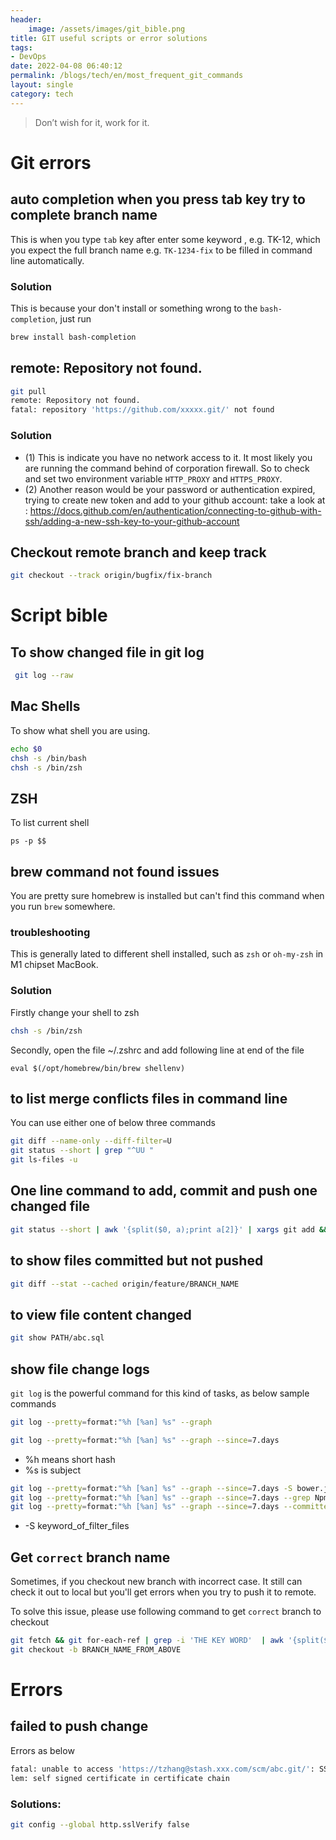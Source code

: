 ```yaml
---
header:
    image: /assets/images/git_bible.png
title: GIT useful scripts or error solutions
tags:
- DevOps
date: 2022-04-08 06:40:12
permalink: /blogs/tech/en/most_frequent_git_commands
layout: single
category: tech
---
```

> Don’t wish for it, work for it.


# Git errors

## auto completion when you press tab key try to complete branch name

This is when you type `tab` key after enter some keyword , e.g. TK-12, which you expect the full branch name e.g. `TK-1234-fix` to be filled in command line automatically.

### Solution
This is because your don't install or something wrong to the `bash-completion`, just run 
```bash
brew install bash-completion
```

## remote: Repository not found.
```bash
git pull
remote: Repository not found.
fatal: repository 'https://github.com/xxxxx.git/' not found
```
### Solution
 - (1) This is indicate you have no network access to it. It most likely you are running the command behind of corporation firewall. So to check and set two environment variable `HTTP_PROXY` and `HTTPS_PROXY`.
 - (2) Another reason would be your password or authentication expired, trying to create new token and add to your github account: take a look at : https://docs.github.com/en/authentication/connecting-to-github-with-ssh/adding-a-new-ssh-key-to-your-github-account

## Checkout remote branch and keep track 
```bash
git checkout --track origin/bugfix/fix-branch
```


# Script bible

## To show changed file in git log
```bash
 git log --raw 
```

## Mac Shells
To show what shell you are using. 
```bash
echo $0
chsh -s /bin/bash
chsh -s /bin/zsh
```

## ZSH
To list current shell
```
ps -p $$
```

## brew command not found issues
You are pretty sure homebrew is installed but can't find this command when you run `brew` somewhere.

### troubleshooting
This is generally lated to different shell installed, such as `zsh` or `oh-my-zsh` in M1 chipset MacBook. 

### Solution
Firstly change your shell to zsh 

```bash
chsh -s /bin/zsh
```

Secondly, open the file ~/.zshrc and add following line at end of the file 
```
eval $(/opt/homebrew/bin/brew shellenv)
```

## to list merge conflicts files in command line
You can use either one of below three commands
```bash
git diff --name-only --diff-filter=U
git status --short | grep "^UU "
git ls-files -u
```

## One line command to add, commit and push one changed file
```bash
git status --short | awk '{split($0, a);print a[2]}' | xargs git add && git commit -m 'commit changes' && git push origin BRANCH_NAME
```

## to show files committed but not pushed
```bash
git diff --stat --cached origin/feature/BRANCH_NAME
```

## to view file content changed
```bash
git show PATH/abc.sql
```

## show file change logs

`git log` is the powerful command for this kind of tasks, as below sample commands
```bash
git log --pretty=format:"%h [%an] %s" --graph

git log --pretty=format:"%h [%an] %s" --graph --since=7.days
```
* %h means short hash
* %s is subject

```bash
git log --pretty=format:"%h [%an] %s" --graph --since=7.days -S bower.json 
git log --pretty=format:"%h [%an] %s" --graph --since=7.days --grep Npm
git log --pretty=format:"%h [%an] %s" --graph --since=7.days --committer todd
```
* -S keyword_of_filter_files

## Get `correct` branch name

Sometimes, if you checkout new branch with incorrect case. It still can check it out to local but you'll get errors when you try to push it to remote.

To solve this issue, please use following command to get `correct` branch to checkout
```bash
git fetch && git for-each-ref | grep -i 'THE KEY WORD'  | awk '{split($0,a);print a[3]}'
git checkout -b BRANCH_NAME_FROM_ABOVE
```

# Errors


## failed to push change
Errors as below
```bash
fatal: unable to access 'https://tzhang@stash.xxx.com/scm/abc.git/': SSL certificate prob
lem: self signed certificate in certificate chain
```
### Solutions:

```bash
git config --global http.sslVerify false
```
